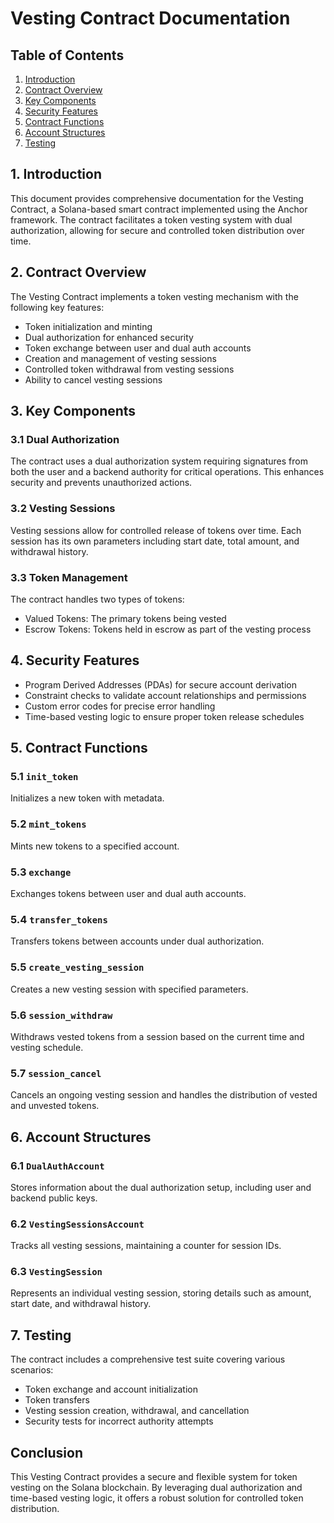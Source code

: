 # Vesting Contract Documentation

## Table of Contents

1. [Introduction](#introduction)
2. [Contract Overview](#contract-overview)
3. [Key Components](#key-components)
4. [Security Features](#security-features)
5. [Contract Functions](#contract-functions)
6. [Account Structures](#account-structures)
7. [Testing](#testing)

## 1. Introduction

This document provides comprehensive documentation for the Vesting Contract, a Solana-based smart contract implemented using the Anchor framework. The contract facilitates a token vesting system with dual authorization, allowing for secure and controlled token distribution over time.

## 2. Contract Overview

The Vesting Contract implements a token vesting mechanism with the following key features:

- Token initialization and minting
- Dual authorization for enhanced security
- Token exchange between user and dual auth accounts
- Creation and management of vesting sessions
- Controlled token withdrawal from vesting sessions
- Ability to cancel vesting sessions

## 3. Key Components

### 3.1 Dual Authorization

The contract uses a dual authorization system requiring signatures from both the user and a backend authority for critical operations. This enhances security and prevents unauthorized actions.

### 3.2 Vesting Sessions

Vesting sessions allow for controlled release of tokens over time. Each session has its own parameters including start date, total amount, and withdrawal history.

### 3.3 Token Management

The contract handles two types of tokens:
- Valued Tokens: The primary tokens being vested
- Escrow Tokens: Tokens held in escrow as part of the vesting process

## 4. Security Features

- Program Derived Addresses (PDAs) for secure account derivation
- Constraint checks to validate account relationships and permissions
- Custom error codes for precise error handling
- Time-based vesting logic to ensure proper token release schedules

## 5. Contract Functions

### 5.1 `init_token`

Initializes a new token with metadata.

### 5.2 `mint_tokens`

Mints new tokens to a specified account.

### 5.3 `exchange`

Exchanges tokens between user and dual auth accounts.

### 5.4 `transfer_tokens`

Transfers tokens between accounts under dual authorization.

### 5.5 `create_vesting_session`

Creates a new vesting session with specified parameters.

### 5.6 `session_withdraw`

Withdraws vested tokens from a session based on the current time and vesting schedule.

### 5.7 `session_cancel`

Cancels an ongoing vesting session and handles the distribution of vested and unvested tokens.

## 6. Account Structures

### 6.1 `DualAuthAccount`

Stores information about the dual authorization setup, including user and backend public keys.

### 6.2 `VestingSessionsAccount`

Tracks all vesting sessions, maintaining a counter for session IDs.

### 6.3 `VestingSession`

Represents an individual vesting session, storing details such as amount, start date, and withdrawal history.

## 7. Testing

The contract includes a comprehensive test suite covering various scenarios:

- Token exchange and account initialization
- Token transfers
- Vesting session creation, withdrawal, and cancellation
- Security tests for incorrect authority attempts



## Conclusion

This Vesting Contract provides a secure and flexible system for token vesting on the Solana blockchain. By leveraging dual authorization and time-based vesting logic, it offers a robust solution for controlled token distribution.